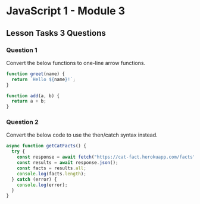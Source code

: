 # JavaScript 1 - Module 3

## Lesson Tasks 3 Questions

### Question 1

Convert the below functions to one-line arrow functions.

```js
function greet(name) {
  return `Hello ${name}!`;
}

function add(a, b) {
  return a + b;
}
```

### Question 2

Convert the below code to use the then/catch syntax instead.

```js
async function getCatFacts() {
  try {
    const response = await fetch("https://cat-fact.herokuapp.com/facts");
    const results = await response.json();
    const facts = results.all;
    console.log(facts.length);
  } catch (error) {
    console.log(error);
  }
}
```

